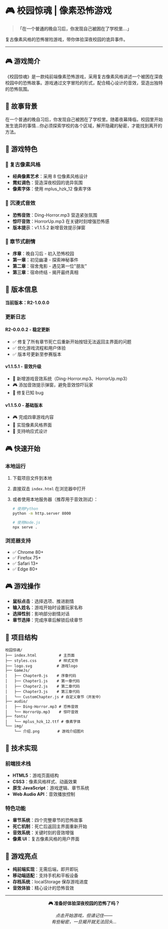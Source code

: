 # 🎮 校园惊魂 | 像素恐怖游戏

> **「在一个普通的晚自习后，你发现自己被困在了学校里...」**

复古像素风格的恐怖冒险游戏，带你体验深夜校园的诡异事件。

---

## 🎮 游戏简介

《校园惊魂》是一款纯前端像素恐怖游戏，采用复古像素风格讲述一个被困在深夜校园中的恐怖故事。游戏通过文字冒险的形式，配合精心设计的音效，营造出独特的恐怖氛围。

## 🌃 故事背景

在一个普通的晚自习后，你发现自己被困在了学校里。随着夜幕降临，校园里开始发生诡异的事情...你必须探索学校的各个区域，解开隐藏的秘密，才能找到离开的方法。

## 🎯 游戏特色

### 🎨 复古像素风格

- **经典像素艺术**：采用 8 位像素风格设计
- **霓虹调色**：营造深夜校园的诡异氛围
- **像素字体**：使用 mplus_hzk_12 像素字体

### 🎵 沉浸式音效

- **恐怖音效**：Ding-Horror.mp3 营造紧张氛围
- **惊吓音效**：HorrorUp.mp3 在关键时刻增强恐怖感
- **版本提示**：v1.1.5.2 新增音效提示弹窗

### 📖 章节式剧情

- **序章**：晚自习后 - 初入恐怖校园
- **第一章**：初见幽凄 - 探索神秘事件
- **第二章**：宿舍鬼影 - 遇见第一位"朋友"
- **第三章**：宿命终结 - 揭开最终真相

## 🚀 版本信息

**当前版本：R2-1.0.0.0**

### 更新日志

#### R2-0.0.0.2 - 稳定更新

- ✅ 修复了所有章节死亡后重新开始按钮无法返回主界面的问题
- ✅ 优化游戏流程和用户体验
- ✅ 版本号更新至参赛版本

#### v1.1.5.1 - 音效升级

- 🎵 新增游戏音效系统（Ding-Horror.mp3、HorrorUp.mp3）
- 🎮 添加音效提示弹窗，避免音效惊吓玩家
- 🔧 修复已知 bug

#### v1.1.5.0 - 基础版本

- 🎮 完成四章游戏内容
- 🎨 实现像素风格界面
- 📱 支持响应式设计

## 🎮 快速开始

### 本地运行

1. 下载项目文件到本地
2. 直接双击 `index.html` 在浏览器中打开
3. 或者使用本地服务器（推荐用于音效测试）：

   ```bash
   # 使用Python
   python -m http.server 8000

   # 使用Node.js
   npx serve .
   ```

### 浏览器支持

- ✅ Chrome 80+
- ✅ Firefox 75+
- ✅ Safari 13+
- ✅ Edge 80+

## 🎮 游戏操作

- **鼠标点击**：选择选项、推进剧情
- **输入姓名**：游戏开始时设置玩家名称
- **选择性别**：影响部分剧情对话
- **章节选择**：完成序章后解锁后续章节

## 📁 项目结构

```
校园惊魂/
├── index.html          # 主页面
├── styles.css          # 样式文件
├── logo.svg           # 游戏logo
├── GameJs/
│   ├── Chapter0.js    # 序章代码
│   ├── Chapter1.js    # 第一章代码
│   ├── Chapter2.js    # 第二章代码
│   ├── Chapter3.js    # 第三章代码
│   └── CustomChapter.js # 自定义章节（开发中）
├── audio/
│   ├── Ding-Horror.mp3 # 恐怖音效
│   └── HorrorUp.mp3    # 惊吓音效
├── fonts/
│   └── mplus_hzk_12.ttf # 像素字体
└── img/
    └── 介绍.png        # 游戏介绍图片
```

## 🎨 技术实现

### 前端技术栈

- **HTML5**：游戏页面结构
- **CSS3**：像素风格样式、动画效果
- **原生 JavaScript**：游戏逻辑、章节系统
- **Web Audio API**：音效播放控制

### 特色功能

- **章节系统**：四个完整章节的恐怖故事
- **死亡机制**：死亡后返回主界面重新开始
- **音效系统**：关键时刻的音效增强
- **像素 UI**：复古像素风格的用户界面

## 🌟 游戏亮点

- **纯前端实现**：无需后端，即开即玩
- **移动端适配**：支持手机和平板设备
- **存档系统**：localStorage 保存游戏进度
- **音效体验**：精心设计的恐怖音效

---

<div align="center">

**🎮 准备好体验深夜校园的恐怖了吗？**

_点击开始游戏，但请记住——_  
_有些秘密，一旦揭开就无法回头..._

</div>
